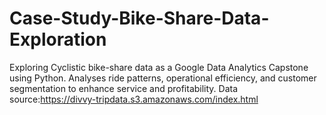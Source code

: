 # Case-Study-Bike-Share-Data-Exploration
Exploring Cyclistic bike-share data as a Google Data Analytics Capstone using Python. Analyses ride patterns, operational efficiency, and customer segmentation to enhance service and profitability. Data source:https://divvy-tripdata.s3.amazonaws.com/index.html
